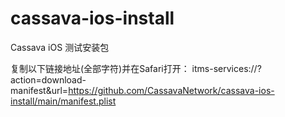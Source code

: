 # cassava-ios-install

Cassava iOS 测试安装包

复制以下链接地址(全部字符)并在Safari打开：
itms-services://?action=download-manifest&url=https://github.com/CassavaNetwork/cassava-ios-install/main/manifest.plist
